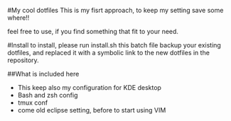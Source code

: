 #My cool dotfiles
This is my fisrt approach, to keep my setting save some where!!

feel free to use, if you find something that fit to your need.

#Install
to install, please run
install.sh
this batch file backup your existing dotfiles, and replaced it with a symbolic link to the new dotfiles
in the repository.

##What is included here
- This keep also my configuration for KDE desktop
- Bash and zsh config 
- tmux conf
- come old eclipse setting, before to start using VIM

